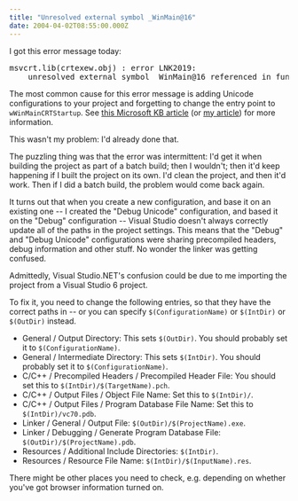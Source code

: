 ```yaml
---
title: "Unresolved external symbol _WinMain@16"
date: 2004-04-02T08:55:00.000Z
---
```

I got this error message today:

<pre>msvcrt.lib(crtexew.obj) : error LNK2019:
    unresolved external symbol _WinMain@16 referenced in function _WinMainCRTStartup</pre>

The most common cause for this error message is adding Unicode configurations to your project and forgetting to change the entry point to `wWinMainCRTStartup`. See [this Microsoft KB article](http://support.microsoft.com/default.aspx?scid=kb;EN-US;125750) (or [my article](/node/view/135)) for more information.

This wasn't my problem: I'd already done that.

The puzzling thing was that the error was intermittent: I'd get it when building the project as part of a batch build; then I wouldn't; then it'd keep happening if I built the project on its own. I'd clean the project, and then it'd work. Then if I did a batch build, the problem would come back again.

It turns out that when you create a new configuration, and base it on an existing one -- I created the "Debug Unicode" configuration, and based it on the "Debug" configuration -- Visual Studio doesn't always correctly update all of the paths in the project settings. This means that the "Debug" and "Debug Unicode" configurations were sharing precompiled headers, debug information and other stuff. No wonder the linker was getting confused.

Admittedly, Visual Studio.NET's confusion could be due to me importing the project from a Visual Studio 6 project.

To fix it, you need to change the following entries, so that they have the correct paths in -- or you can specify `$(ConfigurationName)` or `$(IntDir)` or `$(OutDir)` instead.

*   General / Output Directory: This sets `$(OutDir)`. You should probably set it to `$(ConfigurationName)`.
*   General / Intermediate Directory: This sets `$(IntDir)`. You should probably set it to `$(ConfigurationName)`.
*   C/C++ / Precompiled Headers / Precompiled Header File: You should set this to `$(IntDir)/$(TargetName).pch`.
*   C/C++ / Output Files / Object File Name: Set this to `$(IntDir)/`.
*   C/C++ / Output Files / Program Database File Name: Set this to `$(IntDir)/vc70.pdb`.
*   Linker / General / Output File: `$(OutDir)/$(ProjectName).exe`.
*   Linker / Debugging / Generate Program Database File: `$(OutDir)/$(ProjectName).pdb`.
*   Resources / Additional Include Directories: `$(IntDir)`.
*   Resources / Resource File Name: `$(IntDir)/$(InputName).res`.

There might be other places you need to check, e.g. depending on whether you've got browser information turned on.
